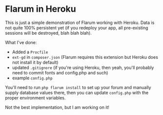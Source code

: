 # Flarum in Heroku

This is just a simple demonstration of Flarum working with Heroku. Data is not quite 100% persistent yet (if you redeploy your app, all pre-existing sessions will be destroyed, blah blah blah).

What I've done:

* Added a `Procfile`
* `ext-gd` in `composer.json` (Flarum requires this extension but Heroku does not install it by default)
* updated `.gitignore` (if you're using Heroku, then yeah, you'll probably need to commit fonts and config.php and such)
* example `config.php`

You'll need to run `php flarum install` to set up your forum and manually supply database values there, then you can update `config.php` with the proper environment variables.

Not the best implementation, but I am working on it!
